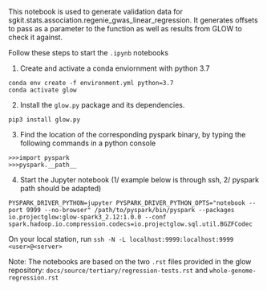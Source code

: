 This notebook is used to generate validation data for sgkit.stats.association.regenie_gwas_linear_regression. It generates offsets to pass as a parameter to the function as well as results from GLOW to check it against.


Follow these steps to start the `.ipynb` notebooks
1. Create and activate a conda enviornment with python 3.7
```
conda env create -f environment.yml python=3.7
conda activate glow
```
2. Install the `glow.py` package and its dependencies.
```
pip3 install glow.py
```
3. Find the location of the corresponding pyspark binary, by typing the following commands in a python console
```
>>>import pyspark
>>>pyspark.__path__
```
4. Start the Jupyter notebook (1/ example below is through ssh, 2/ pyspark path should be adapted)
```
PYSPARK_DRIVER_PYTHON=jupyter PYSPARK_DRIVER_PYTHON_OPTS="notebook --port 9999 --no-browser" /path/to/pyspark/bin/pyspark --packages io.projectglow:glow-spark3_2.12:1.0.0 --conf spark.hadoop.io.compression.codecs=io.projectglow.sql.util.BGZFCodec
```
On your local station, run `ssh -N -L localhost:9999:localhost:9999 <user>@<server>` 

Note: The notebooks are based on the two `.rst` files provided in the glow repository: `docs/source/tertiary/regression-tests.rst` and `whole-genome-regression.rst`
